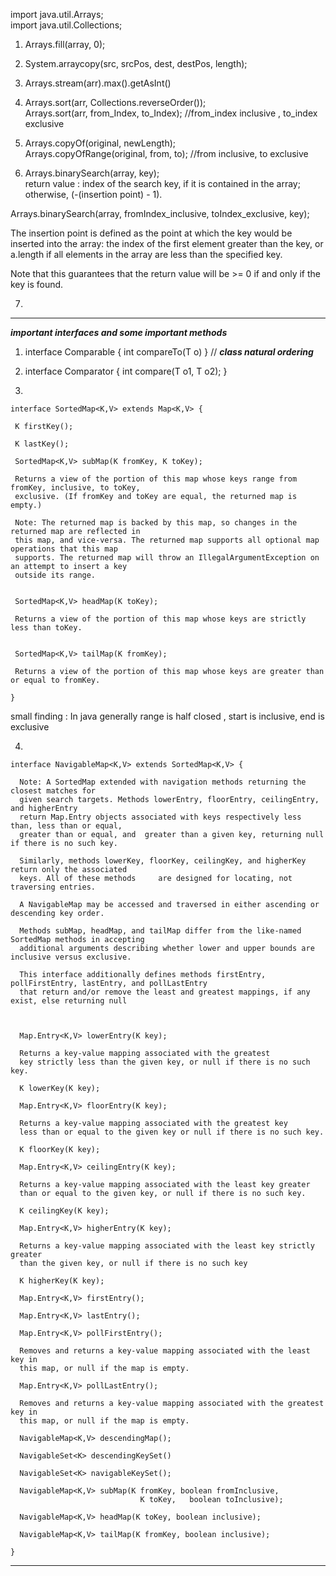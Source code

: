 import java.util.Arrays; \
import java.util.Collections; 


1) Arrays.fill(array, 0); 

2) System.arraycopy(src, srcPos, dest, destPos, length);

3) Arrays.stream(arr).max().getAsInt()

4) Arrays.sort(arr, Collections.reverseOrder()); \
Arrays.sort(arr, from_Index, to_Index); //from_index inclusive , to_index exclusive

5) Arrays.copyOf(original, newLength); \
  Arrays.copyOfRange(original, from, to);   //from inclusive, to exclusive

6)  Arrays.binarySearch(array, key); \
return value : index of the search key, if it is contained in the array; otherwise, (-(insertion point) - 1). 

Arrays.binarySearch(array, fromIndex_inclusive, toIndex_exclusive, key);

The insertion point is defined as the point at which the key would be inserted into the array: the index of the first element greater than the key, or a.length if all elements in the array are less than the specified key. 

Note that this guarantees that the return value will be >= 0 if and only if the key is found.

7) 



----------------------------------------------------------------------------------------------------------------------
***important interfaces and some important methods***


1) interface Comparable<T> { int compareTo(T o) }                // ***class natural ordering***

2) interface Comparator<T> { int compare(T o1, T o2); }

3) 
```
interface SortedMap<K,V> extends Map<K,V> { 
  
 K firstKey(); 
 
 K lastKey(); 

 SortedMap<K,V> subMap(K fromKey, K toKey); 
 
 Returns a view of the portion of this map whose keys range from fromKey, inclusive, to toKey, 
 exclusive. (If fromKey and toKey are equal, the returned map is empty.) 
 
 Note: The returned map is backed by this map, so changes in the returned map are reflected in 
 this map, and vice-versa. The returned map supports all optional map operations that this map 
 supports. The returned map will throw an IllegalArgumentException on an attempt to insert a key 
 outside its range.
 
 
 SortedMap<K,V> headMap(K toKey);
 
 Returns a view of the portion of this map whose keys are strictly less than toKey.
 
 
 SortedMap<K,V> tailMap(K fromKey);
 
 Returns a view of the portion of this map whose keys are greater than or equal to fromKey.
 
}
```
small finding : In java generally range is half closed , start is inclusive, end is exclusive

4) 
```
interface NavigableMap<K,V> extends SortedMap<K,V> {

  Note: A SortedMap extended with navigation methods returning the closest matches for 
  given search targets. Methods lowerEntry, floorEntry, ceilingEntry, and higherEntry 
  return Map.Entry objects associated with keys respectively less than, less than or equal, 
  greater than or equal, and  greater than a given key, returning null if there is no such key. 
  
  Similarly, methods lowerKey, floorKey, ceilingKey, and higherKey  return only the associated 
  keys. All of these methods     are designed for locating, not traversing entries.

  A NavigableMap may be accessed and traversed in either ascending or descending key order. 

  Methods subMap, headMap, and tailMap differ from the like-named SortedMap methods in accepting 
  additional arguments describing whether lower and upper bounds are inclusive versus exclusive. 
  
  This interface additionally defines methods firstEntry, pollFirstEntry, lastEntry, and pollLastEntry 
  that return and/or remove the least and greatest mappings, if any exist, else returning null
  
  
  
  Map.Entry<K,V> lowerEntry(K key);
  
  Returns a key-value mapping associated with the greatest 
  key strictly less than the given key, or null if there is no such key.
  
  K lowerKey(K key);
  
  Map.Entry<K,V> floorEntry(K key);
  
  Returns a key-value mapping associated with the greatest key
  less than or equal to the given key or null if there is no such key.
  
  K floorKey(K key);
  
  Map.Entry<K,V> ceilingEntry(K key);
  
  Returns a key-value mapping associated with the least key greater 
  than or equal to the given key, or null if there is no such key.
  
  K ceilingKey(K key);
  
  Map.Entry<K,V> higherEntry(K key);
  
  Returns a key-value mapping associated with the least key strictly greater
  than the given key, or null if there is no such key
  
  K higherKey(K key);
  
  Map.Entry<K,V> firstEntry();
  
  Map.Entry<K,V> lastEntry();
  
  Map.Entry<K,V> pollFirstEntry();
  
  Removes and returns a key-value mapping associated with the least key in 
  this map, or null if the map is empty.
  
  Map.Entry<K,V> pollLastEntry();
  
  Removes and returns a key-value mapping associated with the greatest key in 
  this map, or null if the map is empty.
  
  NavigableMap<K,V> descendingMap();
  
  NavigableSet<K> descendingKeySet()
  
  NavigableSet<K> navigableKeySet();
  
  NavigableMap<K,V> subMap(K fromKey, boolean fromInclusive,
                             K toKey,   boolean toInclusive);
  
  NavigableMap<K,V> headMap(K toKey, boolean inclusive);
  
  NavigableMap<K,V> tailMap(K fromKey, boolean inclusive);
  
}
```

-----------------------------------------------------------------------------------------------------------------------
  


